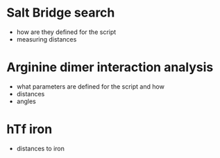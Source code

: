 # Salt Bridge search
- how are they defined for the script
- measuring distances


# Arginine dimer interaction analysis
- what parameters are defined for the script and how
- distances
- angles 
  
# hTf iron
- distances to iron 
